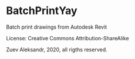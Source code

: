 # BatchPrintYay
Batch print drawings from Autodesk Revit

License: Creative Commons Attribution-ShareAlike

Zuev Aleksandr, 2020, all rigths reserved.
